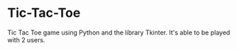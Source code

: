 # Tic-Tac-Toe
Tic Tac Toe game using Python and the library Tkinter. It's able to be played with 2 users.

